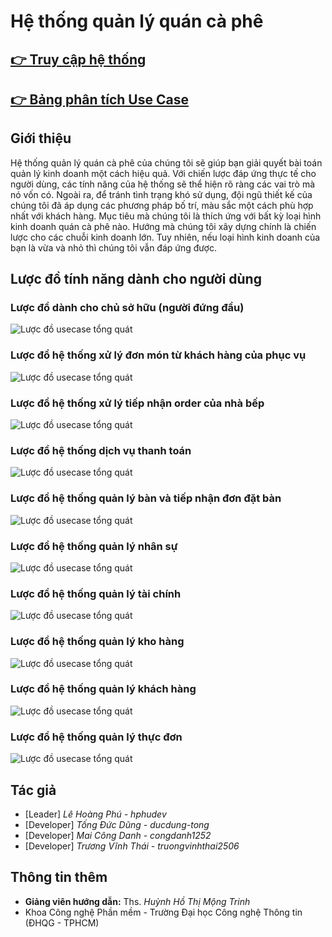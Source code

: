 # Hệ thống quản lý quán cà phê

## [ 👉 Truy cập hệ thống](https://hphudev.github.io/coffeeshopmanagement/)
## [ 👉 Bảng phân tích Use Case](https://drive.google.com/drive/folders/1iC2xoFvRN-WQ5mUu8ZjJn1vEpBAjeAEL?usp=sharing)
## Giới thiệu
Hệ thống quản lý quán cà phê của chúng tôi sẽ giúp bạn giải quyết bài toán quản lý kinh doanh một cách hiệu quả.
Với chiến lược đáp ứng thực tế cho người dùng, các tính năng của hệ thống sẽ thể hiện rõ ràng các vai trò mà nó vốn có. Ngoài ra, để tránh tình trạng khó sử dụng, đội ngũ thiết kế của chúng tôi đã áp dụng các phương pháp bố trí, màu sắc một cách phù hợp nhất với khách hàng. Mục tiêu mà chúng tôi là thích ứng với bất kỳ loại hình kinh doanh quán cà phê nào. Hướng mà chúng tôi xây dựng chính là chiến lược cho các chuỗi kinh doanh lớn. Tuy nhiên, nếu loại hình kinh doanh của bạn là vừa và nhỏ thì chúng tôi vẫn đáp ứng được.
## Lược đồ tính năng dành cho người dùng
### Lược đồ dành cho chủ sở hữu (người đứng đầu)
![Lược đồ usecase tổng quát](./docs/usecase/master.svg)
### Lược đồ hệ thống xử lý đơn món từ khách hàng của phục vụ
![Lược đồ usecase tổng quát](./docs/usecase/serve.svg)
### Lược đồ hệ thống xử lý tiếp nhận order của nhà bếp
![Lược đồ usecase tổng quát](./docs/usecase/kitchen.svg)
### Lược đồ hệ thống dịch vụ thanh toán
![Lược đồ usecase tổng quát](./docs/usecase/cashier.svg)
### Lược đồ hệ thống quản lý bàn và tiếp nhận đơn đặt bàn
![Lược đồ usecase tổng quát](./docs/usecase/room_table.svg)
### Lược đồ hệ thống quản lý nhân sự
![Lược đồ usecase tổng quát](./docs/usecase/manage_staff.svg)
### Lược đồ hệ thống quản lý tài chính
![Lược đồ usecase tổng quát](./docs/usecase/financial.svg)
### Lược đồ hệ thống quản lý kho hàng
![Lược đồ usecase tổng quát](./docs/usecase/warehouse.svg)
### Lược đồ hệ thống quản lý khách hàng
![Lược đồ usecase tổng quát](./docs/usecase/manage_customer.svg)
### Lược đồ hệ thống quản lý thực đơn
![Lược đồ usecase tổng quát](./docs/usecase/manage_item.svg)
## Tác giả
  - [Leader] *Lê Hoàng Phú - hphudev*
  - [Developer] *Tống Đức Dũng -  ducdung-tong*
  - [Developer] *Mai Công Danh - congdanh1252*
  - [Developer] *Trương Vĩnh Thái - truongvinhthai2506*
## Thông tin thêm
  - **Giảng viên hướng dẫn:** Ths. *Huỳnh Hồ Thị Mộng Trinh*
  - Khoa Công nghệ Phần mềm - Trường Đại học Công nghệ Thông tin (ĐHQG - TPHCM)
